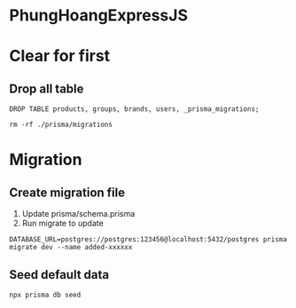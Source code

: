 # PhungHoangExpressJS
# Clear for first
## Drop all table
```shell
DROP TABLE products, groups, brands, users, _prisma_migrations;
```
```shell
rm -rf ./prisma/migrations
```
# Migration
## Create migration file 
1. Update prisma/schema.prisma
2. Run migrate to update
```
DATABASE_URL=postgres://postgres:123456@localhost:5432/postgres prisma migrate dev --name added-xxxxxx
```

## Seed default data
```shell
npx prisma db seed
```
